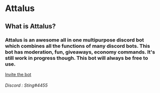 # Attalus
<h2>What is Attalus?</h2>
<h3>Attalus is an awesome all in one multipurpose discord bot which combines all the functions of many discord bots. This bot has moderation, fun, giveaways, economy commands. It's still work in progress though. This bot will always be free to use.</h3>
<a href="https://discord.com/oauth2/authorize?client_id=744760314599309315&permissions=8&redirect_uri=https%3A%2F%2Fxsting7.gitbook.io%2Fattalus%2Ffaq&response_type=code&scope=identify%20bot">Invite the bot</a>
<h6>Discord : Sting#4455</h6
